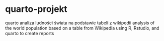 # quarto-projekt
quarto analiza ludności świata na podstawie tabeli z wikipedii
analysis of the world population based on a table from Wikipedia using R, Rstudio, and quarto to create reports

